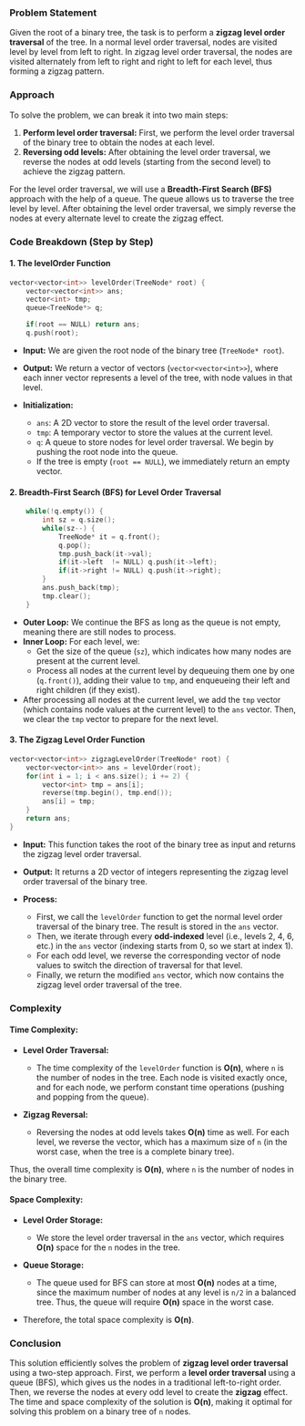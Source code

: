 ### Problem Statement

Given the root of a binary tree, the task is to perform a **zigzag level order traversal** of the tree. In a normal level order traversal, nodes are visited level by level from left to right. In zigzag level order traversal, the nodes are visited alternately from left to right and right to left for each level, thus forming a zigzag pattern.

### Approach

To solve the problem, we can break it into two main steps:

1. **Perform level order traversal:** First, we perform the level order traversal of the binary tree to obtain the nodes at each level.
2. **Reversing odd levels:** After obtaining the level order traversal, we reverse the nodes at odd levels (starting from the second level) to achieve the zigzag pattern.

For the level order traversal, we will use a **Breadth-First Search (BFS)** approach with the help of a queue. The queue allows us to traverse the tree level by level. After obtaining the level order traversal, we simply reverse the nodes at every alternate level to create the zigzag effect.

### Code Breakdown (Step by Step)

#### 1. The levelOrder Function

```cpp
vector<vector<int>> levelOrder(TreeNode* root) {
    vector<vector<int>> ans;
    vector<int> tmp;
    queue<TreeNode*> q;

    if(root == NULL) return ans;
    q.push(root);
```
- **Input:** We are given the root node of the binary tree (`TreeNode* root`).
- **Output:** We return a vector of vectors (`vector<vector<int>>`), where each inner vector represents a level of the tree, with node values in that level.

- **Initialization:** 
  - `ans`: A 2D vector to store the result of the level order traversal.
  - `tmp`: A temporary vector to store the values at the current level.
  - `q`: A queue to store nodes for level order traversal. We begin by pushing the root node into the queue.
  - If the tree is empty (`root == NULL`), we immediately return an empty vector.

#### 2. Breadth-First Search (BFS) for Level Order Traversal

```cpp
    while(!q.empty()) {
        int sz = q.size();
        while(sz--) {
            TreeNode* it = q.front();
            q.pop();
            tmp.push_back(it->val);
            if(it->left  != NULL) q.push(it->left);
            if(it->right != NULL) q.push(it->right);
        }
        ans.push_back(tmp);
        tmp.clear();
    }
```
- **Outer Loop:** We continue the BFS as long as the queue is not empty, meaning there are still nodes to process.
- **Inner Loop:** For each level, we:
  - Get the size of the queue (`sz`), which indicates how many nodes are present at the current level.
  - Process all nodes at the current level by dequeuing them one by one (`q.front()`), adding their value to `tmp`, and enqueueing their left and right children (if they exist).
- After processing all nodes at the current level, we add the `tmp` vector (which contains node values at the current level) to the `ans` vector. Then, we clear the `tmp` vector to prepare for the next level.

#### 3. The Zigzag Level Order Function

```cpp
vector<vector<int>> zigzagLevelOrder(TreeNode* root) {
    vector<vector<int>> ans = levelOrder(root);
    for(int i = 1; i < ans.size(); i += 2) {
        vector<int> tmp = ans[i];
        reverse(tmp.begin(), tmp.end());
        ans[i] = tmp;
    }
    return ans;
}
```
- **Input:** This function takes the root of the binary tree as input and returns the zigzag level order traversal.
- **Output:** It returns a 2D vector of integers representing the zigzag level order traversal of the binary tree.

- **Process:**
  - First, we call the `levelOrder` function to get the normal level order traversal of the binary tree. The result is stored in the `ans` vector.
  - Then, we iterate through every **odd-indexed** level (i.e., levels 2, 4, 6, etc.) in the `ans` vector (indexing starts from 0, so we start at index 1).
  - For each odd level, we reverse the corresponding vector of node values to switch the direction of traversal for that level.
  - Finally, we return the modified `ans` vector, which now contains the zigzag level order traversal of the tree.

### Complexity

#### Time Complexity:

- **Level Order Traversal:** 
  - The time complexity of the `levelOrder` function is **O(n)**, where `n` is the number of nodes in the tree. Each node is visited exactly once, and for each node, we perform constant time operations (pushing and popping from the queue).

- **Zigzag Reversal:** 
  - Reversing the nodes at odd levels takes **O(n)** time as well. For each level, we reverse the vector, which has a maximum size of `n` (in the worst case, when the tree is a complete binary tree).
  
Thus, the overall time complexity is **O(n)**, where `n` is the number of nodes in the binary tree.

#### Space Complexity:

- **Level Order Storage:**
  - We store the level order traversal in the `ans` vector, which requires **O(n)** space for the `n` nodes in the tree.
  
- **Queue Storage:**
  - The queue used for BFS can store at most **O(n)** nodes at a time, since the maximum number of nodes at any level is `n/2` in a balanced tree. Thus, the queue will require **O(n)** space in the worst case.

- Therefore, the total space complexity is **O(n)**.

### Conclusion

This solution efficiently solves the problem of **zigzag level order traversal** using a two-step approach. First, we perform a **level order traversal** using a queue (BFS), which gives us the nodes in a traditional left-to-right order. Then, we reverse the nodes at every odd level to create the **zigzag** effect. The time and space complexity of the solution is **O(n)**, making it optimal for solving this problem on a binary tree of `n` nodes.